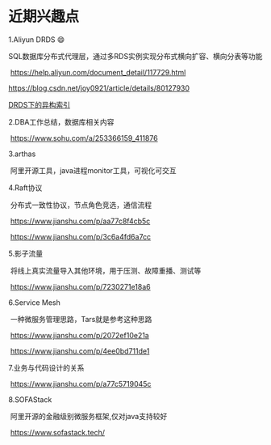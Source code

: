 # 近期兴趣点


1.Aliyun DRDS :smile:

​	SQL数据库分布式代理层，通过多RDS实例实现分布式横向扩容、横向分表等功能

​	<https://help.aliyun.com/document_detail/117729.html>

   <https://blog.csdn.net/joy0921/article/details/80127930>

   [DRDS下的异构索引](https://blog.csdn.net/u014231523/article/details/88096413)

2.DBA工作总结，数据库相关内容

​	<https://www.sohu.com/a/253366159_411876>

3.arthas

​	阿里开源工具，java进程monitor工具，可视化可交互

4.Raft协议

​	分布式一致性协议，节点角色竞选，通信流程

​	<https://www.jianshu.com/p/aa77c8f4cb5c>

​	<https://www.jianshu.com/p/3c6a4fd6a7cc>

5.影子流量

​	将线上真实流量导入其他环境，用于压测、故障重播、测试等

​	<https://www.jianshu.com/p/7230271e18a6>

6.Service Mesh

​	一种微服务管理思路，Tars就是参考这种思路

​	<https://www.jianshu.com/p/2072ef10e21a>

​	<https://www.jianshu.com/p/4ee0bd711de1>

7.业务与代码设计的关系

​	<https://www.jianshu.com/p/a77c5719045c>

8.SOFAStack

​	阿里开源的金融级别微服务框架,仅对java支持较好

​	<https://www.sofastack.tech/>

<!--more-->

